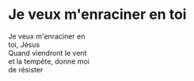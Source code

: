 # Je veux m'enraciner en toi  

Je veux m'enraciner en  
toi, Jésus  
Quand viendront le vent  
et la tempête, donne moi  
de résister  
